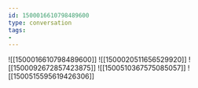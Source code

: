 ```yaml
---
id: 1500016610798489600
type: conversation
tags:
- 
---
```

![[1500016610798489600]]
![[1500020511656529920]]
![[1500092672857423875]]
![[1500510367575085057]]
![[1500515595619426306]]

